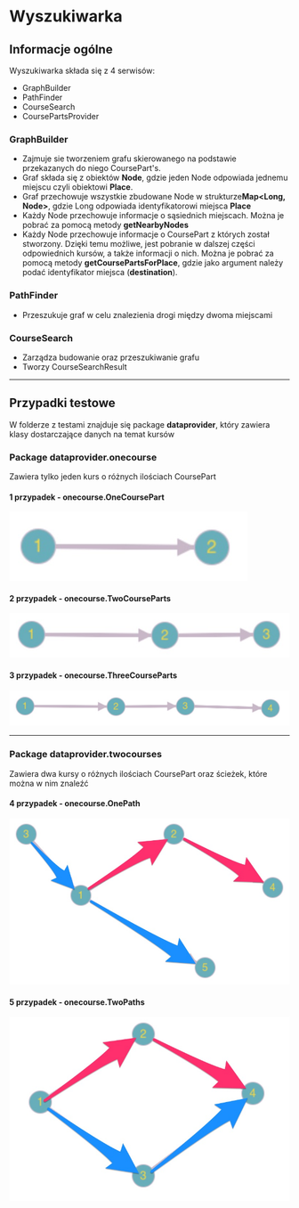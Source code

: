 # Wyszukiwarka

## Informacje ogólne

Wyszukiwarka składa się z 4 serwisów:

- GraphBuilder
- PathFinder
- CourseSearch
- CoursePartsProvider

### GraphBuilder
- Zajmuje sie tworzeniem grafu skierowanego na podstawie przekazanych do niego CoursePart's. 
- Graf składa się z obiektów **Node**, gdzie jeden Node odpowiada jednemu miejscu czyli obiektowi **Place**.
- Graf przechowuje wszystkie zbudowane Node w strukturze**Map<Long, Node>**, gdzie Long odpowiada identyfikatorowi miejsca **Place** 
- Każdy Node przechowuje informacje o sąsiednich miejscach. Można je pobrać za pomocą metody **getNearbyNodes**
- Każdy Node przechowuje informacje o CoursePart z których został stworzony. Dzięki temu możliwe, jest pobranie w dalszej części odpowiednich kursów, a także informacji o nich. Można je pobrać za pomocą metody **getCoursePartsForPlace**, gdzie jako argument należy podać identyfikator miejsca (**destination**).

### PathFinder
- Przeszukuje graf w celu znalezienia drogi między dwoma miejscami

### CourseSearch 
- Zarządza budowanie oraz przeszukiwanie grafu
- Tworzy CourseSearchResult

---
## Przypadki testowe

W folderze z testami znajduje się package **dataprovider**, który zawiera klasy dostarczające danych na temat kursów

### Package dataprovider.onecourse
 
Zawiera tylko jeden kurs o różnych ilościach CoursePart

#### 1 przypadek - onecourse.OneCoursePart

![](onecourse/onecoursepart.jpg)

#### 2 przypadek - onecourse.TwoCourseParts

![](onecourse/twocourseparts.jpg)

#### 3 przypadek - onecourse.ThreeCourseParts

![](onecourse/threecourseparts.jpg)

---
### Package dataprovider.twocourses
 
Zawiera dwa kursy o różnych ilościach CoursePart oraz ścieżek, które można w nim znaleźć

#### 4 przypadek - onecourse.OnePath

![](twocourses/onepath.jpg)

#### 5 przypadek - onecourse.TwoPaths

![](twocourses/twopaths.jpg)
